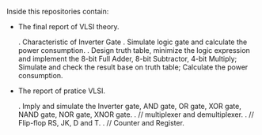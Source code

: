 Inside this repositories contain:

- The final report of VLSI theory.
  
  . Characteristic of Inverter Gate
  . Simulate logic gate and calculate the power consumption.
  . Design truth table, minimize the logic expression and implement the 8-bit Full Adder, 8-bit Subtractor, 4-bit Multiply; Simulate and check the result base on truth table; Calculate the power consumption. 
- The report of pratice VLSI.
  
  . Imply and simulate the Inverter gate, AND gate, OR gate, XOR gate, NAND gate, NOR gate, XNOR gate.
  .       //           multiplexer and demultiplexer.
  .       //           Flip-flop RS, JK, D and T.
  .       //           Counter and Register.

